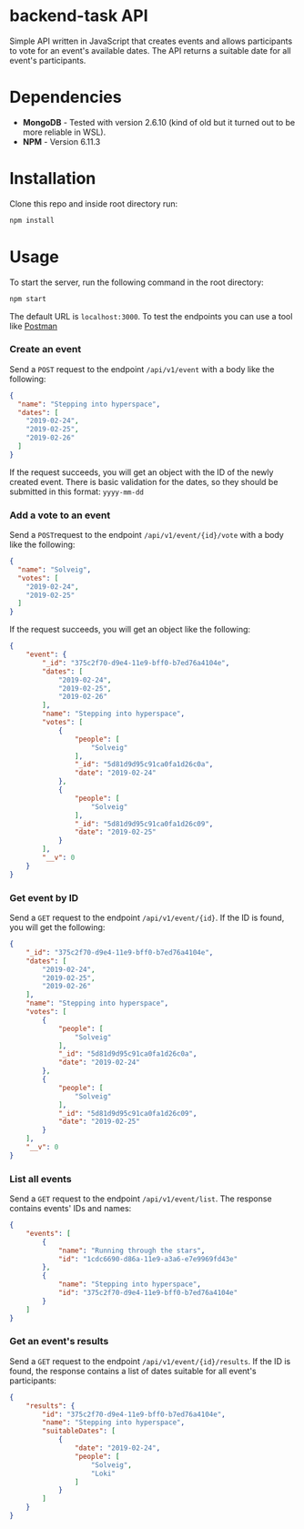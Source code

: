 # backend-task API

Simple API written in JavaScript that creates events and allows participants to vote for an event's available dates. The API returns a suitable date for all event's participants.

# Dependencies

- **MongoDB** - Tested with version 2.6.10 (kind of old but it turned out to be more reliable in WSL).
- **NPM** - Version 6.11.3

# Installation

Clone this repo and inside root directory run:

```bash
npm install
```
# Usage

To start the server, run the following command in the root directory:

```bash
npm start
```

The default URL is `localhost:3000`. To test the endpoints you can use a tool like [Postman](https://www.getpostman.com/downloads/)

### Create an event

Send a `POST` request to the endpoint `/api/v1/event` with a body like the following:
```json
{
  "name": "Stepping into hyperspace",
  "dates": [
    "2019-02-24",
    "2019-02-25",
    "2019-02-26"
  ]
}
```
If the request succeeds, you will get an object with the ID of the newly created event. There is basic validation for the dates, so they should be submitted in this format: `yyyy-mm-dd`

### Add a vote to an event

Send a `POST`request to the endpoint `/api/v1/event/{id}/vote`  with a body like the following:
```json
{
  "name": "Solveig",
  "votes": [
    "2019-02-24",
    "2019-02-25"
  ]
}
```
If the request succeeds, you will get an object like the following:
```json
{
    "event": {
        "_id": "375c2f70-d9e4-11e9-bff0-b7ed76a4104e",
        "dates": [
            "2019-02-24",
            "2019-02-25",
            "2019-02-26"
        ],
        "name": "Stepping into hyperspace",
        "votes": [
            {
                "people": [
                    "Solveig"
                ],
                "_id": "5d81d9d95c91ca0fa1d26c0a",
                "date": "2019-02-24"
            },
            {
                "people": [
                    "Solveig"
                ],
                "_id": "5d81d9d95c91ca0fa1d26c09",
                "date": "2019-02-25"
            }
        ],
        "__v": 0
    }
}
```
### Get event by ID

Send a `GET` request to the endpoint `/api/v1/event/{id}`. If the ID is found, you will get the following:
```json
{
    "_id": "375c2f70-d9e4-11e9-bff0-b7ed76a4104e",
    "dates": [
        "2019-02-24",
        "2019-02-25",
        "2019-02-26"
    ],
    "name": "Stepping into hyperspace",
    "votes": [
        {
            "people": [
                "Solveig"
            ],
            "_id": "5d81d9d95c91ca0fa1d26c0a",
            "date": "2019-02-24"
        },
        {
            "people": [
                "Solveig"
            ],
            "_id": "5d81d9d95c91ca0fa1d26c09",
            "date": "2019-02-25"
        }
    ],
    "__v": 0
}
```

### List all events

Send a `GET` request to the endpoint `/api/v1/event/list`. The response contains events' IDs and names:
```json
{
    "events": [
        {
            "name": "Running through the stars",
            "id": "1cdc6690-d86a-11e9-a3a6-e7e9969fd43e"
        },
        {
            "name": "Stepping into hyperspace",
            "id": "375c2f70-d9e4-11e9-bff0-b7ed76a4104e"
        }
    ]
}
```

### Get an event's results

Send a `GET` request to the endpoint `/api/v1/event/{id}/results`. If the ID is found, the response contains a list of dates suitable for all event's participants:
```json
{
    "results": {
        "id": "375c2f70-d9e4-11e9-bff0-b7ed76a4104e",
        "name": "Stepping into hyperspace",
        "suitableDates": [
            {
                "date": "2019-02-24",
                "people": [
                    "Solveig",
                    "Loki"
                ]
            }
        ]
    }
}
```


